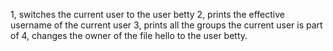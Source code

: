 1, switches the current user to the user betty
2,  prints the effective username of the current user
3, prints all the groups the current user is part of
4, changes the owner of the file hello to the user betty.
